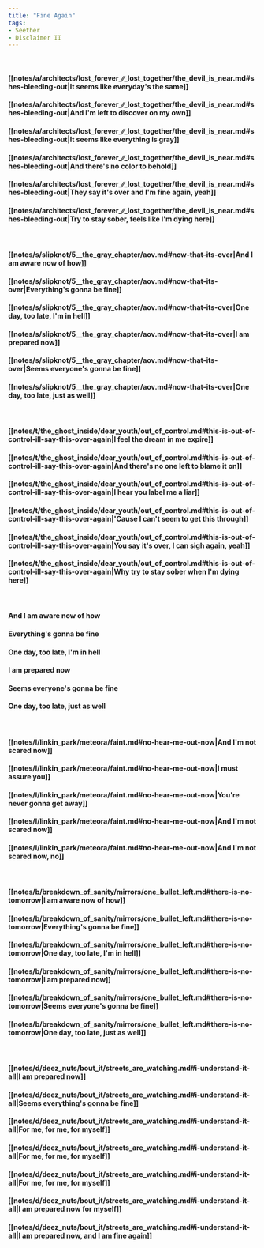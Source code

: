 ```yaml
---
title: "Fine Again"
tags:
- Seether
- Disclaimer II
---
```

&nbsp;
#### [[notes/a/architects/lost_forever_∕∕_lost_together/the_devil_is_near.md#shes-bleeding-out|It seems like everyday's the same]]
#### [[notes/a/architects/lost_forever_∕∕_lost_together/the_devil_is_near.md#shes-bleeding-out|And I'm left to discover on my own]]
#### [[notes/a/architects/lost_forever_∕∕_lost_together/the_devil_is_near.md#shes-bleeding-out|It seems like everything is gray]]
#### [[notes/a/architects/lost_forever_∕∕_lost_together/the_devil_is_near.md#shes-bleeding-out|And there's no color to behold]]
#### [[notes/a/architects/lost_forever_∕∕_lost_together/the_devil_is_near.md#shes-bleeding-out|They say it's over and I'm fine again, yeah]]
#### [[notes/a/architects/lost_forever_∕∕_lost_together/the_devil_is_near.md#shes-bleeding-out|Try to stay sober, feels like I'm dying here]]
&nbsp;
#### [[notes/s/slipknot/5__the_gray_chapter/aov.md#now-that-its-over|And I am aware now of how]]
#### [[notes/s/slipknot/5__the_gray_chapter/aov.md#now-that-its-over|Everything's gonna be fine]]
#### [[notes/s/slipknot/5__the_gray_chapter/aov.md#now-that-its-over|One day, too late, I'm in hell]]
#### [[notes/s/slipknot/5__the_gray_chapter/aov.md#now-that-its-over|I am prepared now]]
#### [[notes/s/slipknot/5__the_gray_chapter/aov.md#now-that-its-over|Seems everyone's gonna be fine]]
#### [[notes/s/slipknot/5__the_gray_chapter/aov.md#now-that-its-over|One day, too late, just as well]]
&nbsp;
#### [[notes/t/the_ghost_inside/dear_youth/out_of_control.md#this-is-out-of-control-ill-say-this-over-again|I feel the dream in me expire]]
#### [[notes/t/the_ghost_inside/dear_youth/out_of_control.md#this-is-out-of-control-ill-say-this-over-again|And there's no one left to blame it on]]
#### [[notes/t/the_ghost_inside/dear_youth/out_of_control.md#this-is-out-of-control-ill-say-this-over-again|I hear you label me a liar]]
#### [[notes/t/the_ghost_inside/dear_youth/out_of_control.md#this-is-out-of-control-ill-say-this-over-again|'Cause I can't seem to get this through]]
#### [[notes/t/the_ghost_inside/dear_youth/out_of_control.md#this-is-out-of-control-ill-say-this-over-again|You say it's over, I can sigh again, yeah]]
#### [[notes/t/the_ghost_inside/dear_youth/out_of_control.md#this-is-out-of-control-ill-say-this-over-again|Why try to stay sober when I'm dying here]]
&nbsp;
#### And I am aware now of how
#### Everything's gonna be fine
#### One day, too late, I'm in hell
#### I am prepared now
#### Seems everyone's gonna be fine
#### One day, too late, just as well
&nbsp;
#### [[notes/l/linkin_park/meteora/faint.md#no-hear-me-out-now|And I'm not scared now]]
#### [[notes/l/linkin_park/meteora/faint.md#no-hear-me-out-now|I must assure you]]
#### [[notes/l/linkin_park/meteora/faint.md#no-hear-me-out-now|You're never gonna get away]]
#### [[notes/l/linkin_park/meteora/faint.md#no-hear-me-out-now|And I'm not scared now]]
#### [[notes/l/linkin_park/meteora/faint.md#no-hear-me-out-now|And I'm not scared now, no]]
&nbsp;
#### [[notes/b/breakdown_of_sanity/mirrors/one_bullet_left.md#there-is-no-tomorrow|I am aware now of how]]
#### [[notes/b/breakdown_of_sanity/mirrors/one_bullet_left.md#there-is-no-tomorrow|Everything's gonna be fine]]
#### [[notes/b/breakdown_of_sanity/mirrors/one_bullet_left.md#there-is-no-tomorrow|One day, too late, I'm in hell]]
#### [[notes/b/breakdown_of_sanity/mirrors/one_bullet_left.md#there-is-no-tomorrow|I am prepared now]]
#### [[notes/b/breakdown_of_sanity/mirrors/one_bullet_left.md#there-is-no-tomorrow|Seems everyone's gonna be fine]]
#### [[notes/b/breakdown_of_sanity/mirrors/one_bullet_left.md#there-is-no-tomorrow|One day, too late, just as well]]
&nbsp;
#### [[notes/d/deez_nuts/bout_it/streets_are_watching.md#i-understand-it-all|I am prepared now]]
#### [[notes/d/deez_nuts/bout_it/streets_are_watching.md#i-understand-it-all|Seems everything's gonna be fine]]
#### [[notes/d/deez_nuts/bout_it/streets_are_watching.md#i-understand-it-all|For me, for me, for myself]]
#### [[notes/d/deez_nuts/bout_it/streets_are_watching.md#i-understand-it-all|For me, for me, for myself]]
#### [[notes/d/deez_nuts/bout_it/streets_are_watching.md#i-understand-it-all|For me, for me, for myself]]
#### [[notes/d/deez_nuts/bout_it/streets_are_watching.md#i-understand-it-all|I am prepared now for myself]]
#### [[notes/d/deez_nuts/bout_it/streets_are_watching.md#i-understand-it-all|I am prepared now, and I am fine again]]
